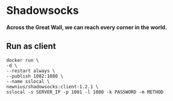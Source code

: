 # Shadowsocks

__Across the Great Wall, we can reach every corner in the world.__

## Run as client
```
docker run \
-d \
--restart always \
--publish 1082:1080 \
--name sslocal \
newnius/shadowsocks:client-1.2.1 \
sslocal -s SERVER_IP -p 1081 -l 1080 -k PASSWORD -m METHOD
```
